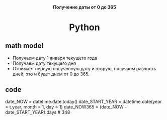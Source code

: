 <h4 align="center">Получение даты от 0 до 365</h4>
<h1 align="center">
  Python
</h1>

## math model
- Получаем дату 1 января текущего года
- Получаем дату текущего дня
- Отнимает первую полученную дату и вторую, получаем разность дней, это и будет днем от 0 до 365.

## code
date_NOW = datetime.date.today()
date_START_YEAR = datetime.date(year = t.year, month = 1, day = 1)
date_NOW365 = (date_NOW - date_START_YEAR).days # 348
